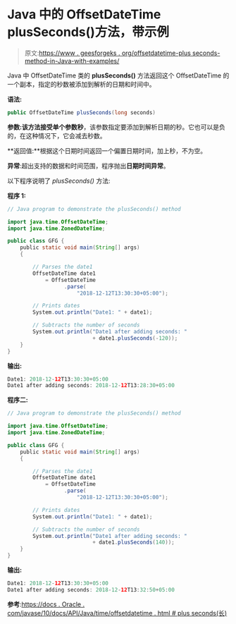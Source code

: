 # Java 中的 OffsetDateTime plusSeconds()方法，带示例

> 原文:[https://www . geesforgeks . org/offsetdatetime-plus seconds-method-in-Java-with-examples/](https://www.geeksforgeeks.org/offsetdatetime-plusseconds-method-in-java-with-examples/)

Java 中 OffsetDateTime 类的 **plusSeconds()** 方法返回这个 OffsetDateTime 的一个副本，指定的秒数被添加到解析的日期和时间中。

**语法:**

```java
public OffsetDateTime plusSeconds(long seconds)

```

**参数:**该方法接受单个参数**秒**，该参数指定要添加到解析日期的秒。它也可以是负的，在这种情况下，它会减去秒数。

**返回值:**根据这个日期时间返回一个偏置日期时间，加上秒，不为空。

**异常**:超出支持的数据和时间范围，程序抛出**日期时间异常**。

以下程序说明了 *plusSeconds()* 方法:

**程序 1:**

```java
// Java program to demonstrate the plusSeconds() method

import java.time.OffsetDateTime;
import java.time.ZonedDateTime;

public class GFG {
    public static void main(String[] args)
    {

        // Parses the date1
        OffsetDateTime date1
            = OffsetDateTime
                  .parse(
                      "2018-12-12T13:30:30+05:00");

        // Prints dates
        System.out.println("Date1: " + date1);

        // Subtracts the number of seconds
        System.out.println("Date1 after adding seconds: "
                           + date1.plusSeconds(-120));
    }
}
```

**输出:**

```java
Date1: 2018-12-12T13:30:30+05:00
Date1 after adding seconds: 2018-12-12T13:28:30+05:00

```

**程序二:**

```java
// Java program to demonstrate the plusSeconds() method

import java.time.OffsetDateTime;
import java.time.ZonedDateTime;

public class GFG {
    public static void main(String[] args)
    {

        // Parses the date1
        OffsetDateTime date1
            = OffsetDateTime
                  .parse(
                      "2018-12-12T13:30:30+05:00");

        // Prints dates
        System.out.println("Date1: " + date1);

        // Subtracts the number of seconds
        System.out.println("Date1 after adding seconds: "
                           + date1.plusSeconds(140));
    }
}
```

**输出:**

```java
Date1: 2018-12-12T13:30:30+05:00
Date1 after adding seconds: 2018-12-12T13:32:50+05:00

```

**参考**:[https://docs . Oracle . com/javase/10/docs/API/Java/time/offsetdatetime . html # plus seconds(长)](https://docs.oracle.com/javase/10/docs/api/java/time/OffsetDateTime.html#plusSeconds(long))